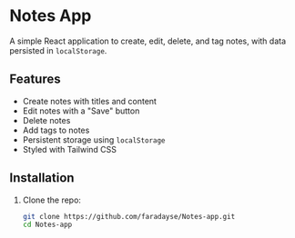# Notes App

A simple React application to create, edit, delete, and tag notes, with data persisted in `localStorage`.

## Features
- Create notes with titles and content
- Edit notes with a "Save" button
- Delete notes
- Add tags to notes
- Persistent storage using `localStorage`
- Styled with Tailwind CSS

## Installation
1. Clone the repo:
   ```bash
   git clone https://github.com/faradayse/Notes-app.git
   cd Notes-app
